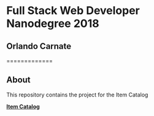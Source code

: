 # Full Stack Web Developer Nanodegree 2018
## Orlando Carnate
=============
## About
This repository contains the project for the Item Catalog

**[Item Catalog](https://github.com/orlandocarnate/fullstack-nanodegree-vm/tree/master/vagrant/catalog)**